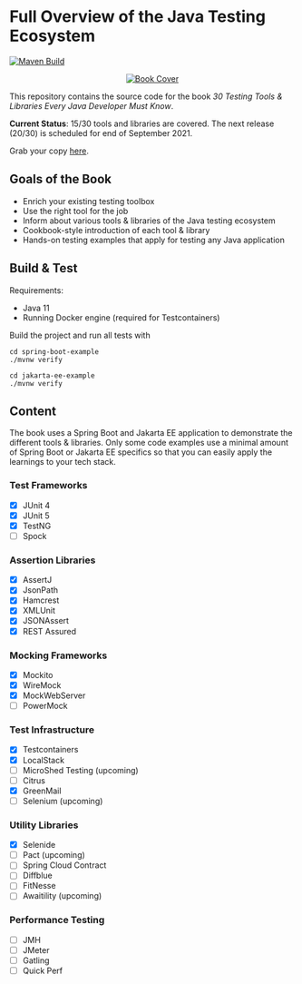 # Full Overview of the Java Testing Ecosystem

[![Maven Build](https://github.com/rieckpil/java-testing-ecosystem/actions/workflows/build.yml/badge.svg?branch=master)](https://github.com/rieckpil/java-testing-ecosystem/actions/workflows/build.yml)

<p align="center">
  <a href="https://rieckpil.de/testing-tools-and-libraries-every-java-developer-must-know/">
    <img src="https://rieckpil.de/wp-content/uploads/2021/04/testing-tools-and-libraries-every-java-developer-must-know-book-cover-1-e1617971322966.png" alt=" Book Cover"/>
  </a>
</p>

This repository contains the source code for the book *30 Testing Tools & Libraries Every Java Developer Must Know*.

**Current Status**: 15/30 tools and libraries are covered. The next release (20/30) is scheduled for end of September 2021.

Grab your copy [here](https://rieckpil.de/testing-tools-and-libraries-every-java-developer-must-know/).

## Goals of the Book

- Enrich your existing testing toolbox
- Use the right tool for the job
- Inform about various tools & libraries of the Java testing ecosystem
- Cookbook-style introduction of each tool & library
- Hands-on testing examples that apply for testing any Java application

## Build & Test

Requirements:

- Java 11
- Running Docker engine (required for Testcontainers)

Build the project and run all tests with

```shell
cd spring-boot-example
./mvnw verify

cd jakarta-ee-example
./mvnw verify
```

## Content

The book uses a Spring Boot and Jakarta EE application to demonstrate the different tools & libraries. Only some code examples use a minimal amount of Spring Boot or Jakarta EE specifics so that you can easily apply the learnings to your tech stack.

### Test Frameworks

- [x] JUnit 4
- [x] JUnit 5
- [x] TestNG
- [ ] Spock

### Assertion Libraries

- [x] AssertJ
- [x] JsonPath
- [x] Hamcrest
- [x] XMLUnit
- [x] JSONAssert
- [x] REST Assured

### Mocking Frameworks

- [x] Mockito
- [x] WireMock
- [x] MockWebServer
- [ ] PowerMock

### Test Infrastructure

- [x] Testcontainers
- [x] LocalStack
- [ ] MicroShed Testing (upcoming)
- [ ] Citrus
- [x] GreenMail
- [ ] Selenium (upcoming)

### Utility Libraries

- [x] Selenide
- [ ] Pact (upcoming)
- [ ] Spring Cloud Contract
- [ ] Diffblue
- [ ] FitNesse
- [ ] Awaitility (upcoming)

### Performance Testing

- [ ] JMH
- [ ] JMeter
- [ ] Gatling
- [ ] Quick Perf
